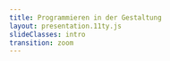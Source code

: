 ```yaml
---
title: Programmieren in der Gestaltung
layout: presentation.11ty.js
slideClasses: intro
transition: zoom
---
```


